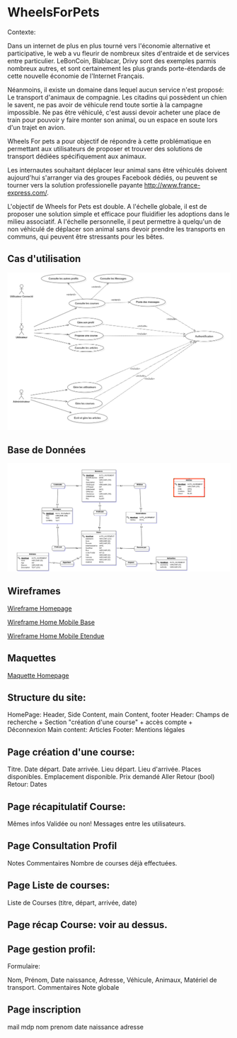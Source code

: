 # WheelsForPets


Contexte:

Dans un internet de plus en plus tourné vers l'économie alternative et participative, le web a vu fleurir de nombreux sites d'entraide et de services entre particulier. LeBonCoin, Blablacar, Drivy sont des exemples parmis nombreux autres, et sont certainement les plus grands porte-étendards de cette nouvelle économie de l'Internet Français. 

Néanmoins, il existe un domaine dans lequel aucun service n'est proposé: Le transport d'animaux de compagnie. Les citadins qui possèdent un chien le savent, ne pas avoir de véhicule rend toute sortie à la campagne impossible. Ne pas être véhiculé, c'est aussi devoir acheter une place de train pour pouvoir y faire monter son animal, ou un espace en soute lors d'un trajet en avion. 

Wheels For pets a pour objectif de répondre à cette problématique en permettant aux utilisateurs de proposer et trouver des solutions de transport dédiées spécifiquement aux animaux.
 
 Les internautes souhaitant déplacer leur animal sans être véhiculés doivent aujourd'hui s'arranger via des groupes Facebook dédiés, ou peuvent se tourner vers la solution professionelle payante  http://www.france-express.com/.

L'objectif de Wheels for Pets est double. A l'échelle globale, il est de proposer une solution simple et efficace pour fluidifier les adoptions dans le milieu associatif. A l'échelle personnelle, il peut permettre à quelqu'un de non véhiculé de déplacer son animal sans devoir prendre les transports en communs, qui peuvent être stressants pour les bêtes.


## Cas d'utilisation

![Diagramme UseCase](https://github.com/Balbri/WheelsForPets/blob/master/Documentation%20Source/Usecase.png)

## Base de Données

![MLD Wheels For Pets](https://github.com/Balbri/WheelsForPets/blob/master/Documentation%20Source/MLD.png)


## Wireframes
[Wireframe Homepage](https://github.com/Balbri/WheelsForPets/blob/master/Wireframes/%5BWF%5DWFP_Home_01.jpg)

[Wireframe Home Mobile Base](https://github.com/Balbri/WheelsForPets/blob/master/Wireframes/%5BWF%5DWFP_Home_Mobile_02.jpg)

[Wireframe Home Mobile Etendue](https://github.com/Balbri/WheelsForPets/blob/master/Wireframes/%5BWF%5DWFP_Home_Mobile_01.jpg)

## Maquettes

[Maquette Homepage](https://github.com/Balbri/WheelsForPets/blob/master/Exports/%5BCrea%5DWFP_Home_01.jpg)




## Structure du site:

HomePage: Header, Side Content, main Content, footer
Header: Champs de recherche + Section "création d'une course" + accès compte + Déconnexion
Main content: Articles
Footer: Mentions légales

## Page création d'une course:  

Titre.
Date départ.
Date arrivée.
Lieu départ.
Lieu d'arrivée.
Places disponibles.
Emplacement disponible.
Prix demandé
Aller Retour (bool)
Retour: Dates

## Page récapitulatif Course:

Mêmes infos
Validée ou non!
Messages entre les utilisateurs.

## Page Consultation Profil

Notes
Commentaires
Nombre de courses déjà effectuées.


## Page Liste de courses:

Liste de Courses (titre, départ, arrivée, date)

## Page récap Course: voir au dessus.


## Page gestion profil:

Formulaire:

Nom, Prénom, Date naissance, Adresse, Véhicule, Animaux, Matériel de transport.
Commentaires
Note globale


## Page inscription

mail
mdp
nom
prenom
date naissance
adresse












